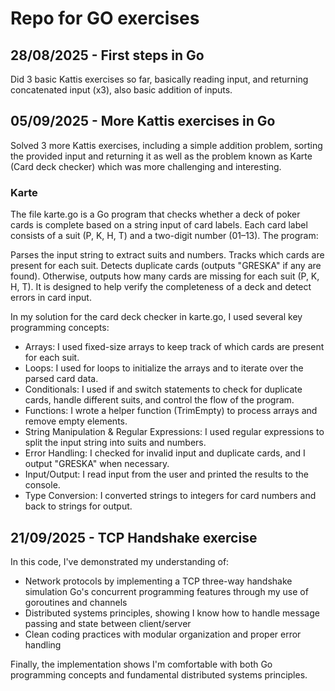 # Repo for GO exercises

## 28/08/2025 - First steps in Go

Did 3 basic Kattis exercises so far, basically reading input, and returning concatenated input (x3), also basic addition of inputs.

## 05/09/2025 - More Kattis exercises in Go

Solved 3 more Kattis exercises, including a simple addition problem, sorting the provided input and returning it as well as the problem known as Karte (Card deck checker) which was more challenging and interesting.

### Karte
The file karte.go is a Go program that checks whether a deck of poker cards is complete based on a string input of card labels. Each card label consists of a suit (P, K, H, T) and a two-digit number (01–13). The program:

Parses the input string to extract suits and numbers.
Tracks which cards are present for each suit.
Detects duplicate cards (outputs "GRESKA" if any are found).
Otherwise, outputs how many cards are missing for each suit (P, K, H, T).
It is designed to help verify the completeness of a deck and detect errors in card input.

In my solution for the card deck checker in karte.go, I used several key programming concepts:

- Arrays: I used fixed-size arrays to keep track of which cards are present for each suit.
- Loops: I used for loops to initialize the arrays and to iterate over the parsed card data.
- Conditionals: I used if and switch statements to check for duplicate cards, handle different suits, and control the flow of the program.
- Functions: I wrote a helper function (TrimEmpty) to process arrays and remove empty elements.
- String Manipulation & Regular Expressions: I used regular expressions to split the input string into suits and numbers.
- Error Handling: I checked for invalid input and duplicate cards, and I output "GRESKA" when necessary.
- Input/Output: I read input from the user and printed the results to the console.
- Type Conversion: I converted strings to integers for card numbers and back to strings for output.

## 21/09/2025 - TCP Handshake exercise 

In this code, I've demonstrated my understanding of:

- Network protocols by implementing a TCP three-way handshake simulation
Go's concurrent programming features through my use of goroutines and channels
- Distributed systems principles, showing I know how to handle message passing and state between client/server
- Clean coding practices with modular organization and proper error handling

Finally, the implementation shows I'm comfortable with both Go programming concepts and fundamental distributed systems principles.

